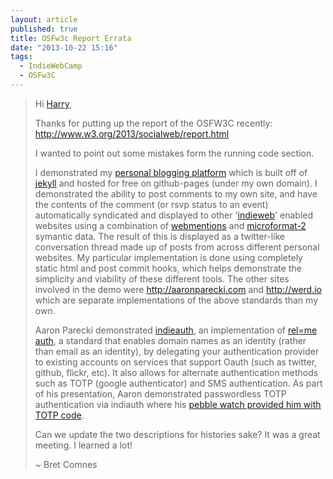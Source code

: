 ```yaml
---
layout: article
published: true
title: OSFw3c Report Errata
date: "2013-10-22 15:16"
tags: 
  - IndieWebCamp
  - OSFw3C
---
```


> Hi [Harry](http://www.ibiblio.org/hhalpin/),
> 
> Thanks for putting up the report of the OSFW3C recently:
http://www.w3.org/2013/socialweb/report.html
> 
> I wanted to point out some mistakes form the running code section.
> 
> I demonstrated my [personal blogging platform](https://github.com/bcomnes/bcomnes.github.io) which is built off of [jekyll](http://jekyllrb.com/) and hosted for free on github-pages (under my own domain).  I demonstrated the ability to post comments to my own site, and have the contents of the comment (or rsvp status to an event) automatically syndicated and displayed to other '[indieweb](http://indiewebcamp.com)' enabled websites using a combination of [webmentions](https://webmention.org/) and [microformat-2](http://microformats.org/wiki/microformats-2) symantic data.  The result of this is displayed as a twitter-like conversation thread made up of posts from across different personal websites.  My particular implementation is done using completely static html and post commit hooks, which helps demonstrate the simplicity and viability of these different tools.  The other sites involved in the demo were http://aaronparecki.com and http://werd.io which are separate implementations of the above standards than my own.
> 
> Aaron Parecki demonstrated [indieauth](https://indieauth.com/), an implementation of [rel=me auth](http://microformats.org/wiki/RelMeAuth), a standard that enables domain names as an identity (rather than email as an identity), by delegating your authentication provider to existing accounts on services that support Oauth (such as twitter, github, flickr, etc).  It also allows for alternate authentication methods such as TOTP (google authenticator) and SMS authentication.    As part of his presentation, Aaron demonstrated passwordless TOTP authentication via indiauth where his [pebble watch provided him with TOTP code](http://aaronparecki.com/articles/2013/07/15/1/password-less-logins-from-your-own-domain-with-a-pebble-watch).
>
> 
> Can we update the two descriptions for histories sake?  It was a great meeting.  I learned a lot!
> 
> ~ Bret Comnes